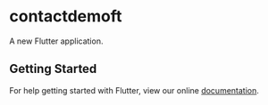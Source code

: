 # contactdemoft

A new Flutter application.

## Getting Started

For help getting started with Flutter, view our online
[documentation](https://flutter.io/).
